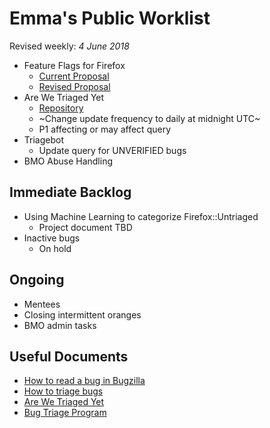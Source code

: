 # Emma's Public Worklist

Revised weekly: _4 June 2018_

* Feature Flags for Firefox
  * [Current Proposal](https://github.com/mozilla/bug-handling/blob/master/policy/feature-flags.md)
  * [Revised Proposal](https://docs.google.com/document/d/1_IJh6lp64piz9FH1lWjO1PxTC0bARDJbOLj61_otViA/edit)
* Are We Triaged Yet
  * [Repository](https://github.com/emceeaich/are-we-triaged-yet)
  * ~Change update frequency to daily at midnight UTC~
  * P1 affecting or may affect query
* Triagebot
  * Update query for UNVERIFIED bugs
* BMO Abuse Handling

## Immediate Backlog

* Using Machine Learning to categorize Firefox::Untriaged
  * Project document TBD
* Inactive bugs
  * On hold

## Ongoing

* Mentees
* Closing intermittent oranges
* BMO admin tasks

## Useful Documents

* [How to read a bug in Bugzilla](https://www.youtube.com/watch?v=9_2k4RIrM_o)
* [How to triage bugs](https://github.com/mozilla/bug-handling/blob/master/policy/triage-bugzilla.md)
* [Are We Triaged Yet](https://are-we-triaged-yet.herokuapp.com/)
* [Bug Triage Program](https://wiki.mozilla.org/Bug_Triage)

